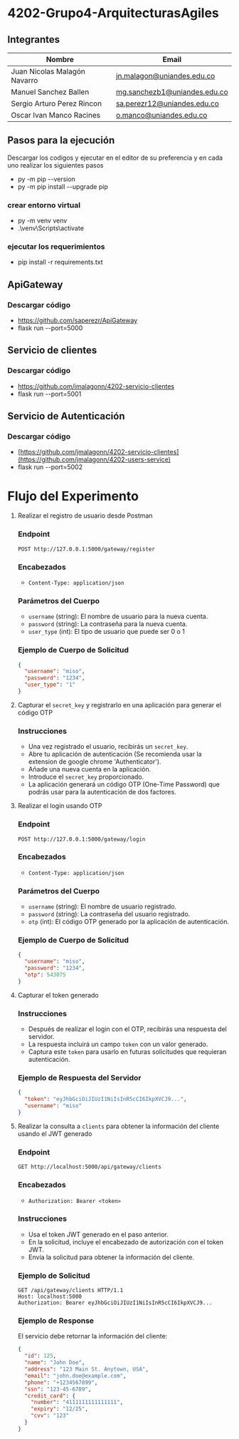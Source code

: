 # 4202-Grupo4-ArquitecturasAgiles

## Integrantes
| Nombre | Email |
|------|----------------------------------------------|
|Juan Nicolas Malagón Navarro | jn.malagon@uniandes.edu.co |
|Manuel Sanchez Ballen| mg.sanchezb1@uniandes.edu.co |
|Sergio Arturo Perez Rincon | sa.perezr12@uniandes.edu.co |
|Oscar Ivan Manco Racines| o.manco@uniandes.edu.co |

## Pasos para la ejecución

Descargar los codigos y ejecutar en el editor de su preferencia y en cada uno realizar los siguientes pasos 
- py -m pip --version
- py -m pip install --upgrade pip
  
### crear entorno virtual
- py -m venv venv
- .\venv\Scripts\activate

### ejecutar los requerimientos
- pip install -r requirements.txt  


## ApiGateway
### Descargar código 
- https://github.com/saperezr/ApiGateway
- flask run --port=5000

## Servicio de clientes

### Descargar código 

- https://github.com/jmalagonn/4202-servicio-clientes
- flask run --port=5001

## Servicio de Autenticación
### Descargar código 
- [https://github.com/jmalagonn/4202-servicio-clientes](https://github.com/jmalagonn/4202-users-service)
- flask run --port=5002


# Flujo del Experimento

1. Realizar el registro de usuario desde Postman

   ### Endpoint
   `POST http://127.0.0.1:5000/gateway/register`

   ### Encabezados
   - `Content-Type: application/json`

   ### Parámetros del Cuerpo
   - `username` (string): El nombre de usuario para la nueva cuenta.
   - `password` (string): La contraseña para la nueva cuenta.
   - `user_type` (int): El tipo de usuario que puede ser 0 o 1

   ### Ejemplo de Cuerpo de Solicitud
   ```json
   {
     "username": "miso",
     "password": "1234",
     "user_type": "1"
   }
   
2. Capturar el `secret_key` y registrarlo en una aplicación para generar el código OTP

   ### Instrucciones
   - Una vez registrado el usuario, recibirás un `secret_key`.
   - Abre tu aplicación de autenticación (Se recomienda usar la extension de google chrome 'Authenticator').
   - Añade una nueva cuenta en la aplicación.
   - Introduce el `secret_key` proporcionado.
   - La aplicación generará un código OTP (One-Time Password) que podrás usar para la autenticación de dos factores.

3. Realizar el login usando OTP

   ### Endpoint
   `POST http://127.0.0.1:5000/gateway/login`

   ### Encabezados
   - `Content-Type: application/json`

   ### Parámetros del Cuerpo
   - `username` (string): El nombre de usuario registrado.
   - `password` (string): La contraseña del usuario registrado.
   - `otp` (int): El código OTP generado por la aplicación de autenticación.

   ### Ejemplo de Cuerpo de Solicitud
   ```json
   {
     "username": "miso",
     "password": "1234",
     "otp": 543075
   }
   ```
4. Capturar el token generado

   ### Instrucciones
   - Después de realizar el login con el OTP, recibirás una respuesta del servidor.
   - La respuesta incluirá un campo `token` con un valor generado.
   - Captura este `token` para usarlo en futuras solicitudes que requieran autenticación.

   ### Ejemplo de Respuesta del Servidor
   ```json
   {
     "token": "eyJhbGciOiJIUzI1NiIsInR5cCI6IkpXVCJ9...",
     "username": "miso"
   }
   ```
5. Realizar la consulta a `clients` para obtener la información del cliente usando el JWT generado

   ### Endpoint
   `GET http://localhost:5000/api/gateway/clients`

   ### Encabezados
   - `Authorization: Bearer <token>`

   ### Instrucciones
   - Usa el token JWT generado en el paso anterior.
   - En la solicitud, incluye el encabezado de autorización con el token JWT.
   - Envía la solicitud para obtener la información del cliente.

   ### Ejemplo de Solicitud
   ```http
   GET /api/gateway/clients HTTP/1.1
   Host: localhost:5000
   Authorization: Bearer eyJhbGciOiJIUzI1NiIsInR5cCI6IkpXVCJ9...
   ```
   ### Ejemplo de Response
    El servicio debe retornar la información del cliente:
    ```json
    {
      "id": 125,
      "name": "John Doe",
      "address": "123 Main St. Anytown, USA",
      "email": "john.doe@example.com",
      "phone": "+1234567899",
      "ssn": "123-45-6789",
      "credit_card": {
        "number": "4111111111111111",
        "expiry": "12/25",
        "cvv": "123"
      }
    }
    ```
